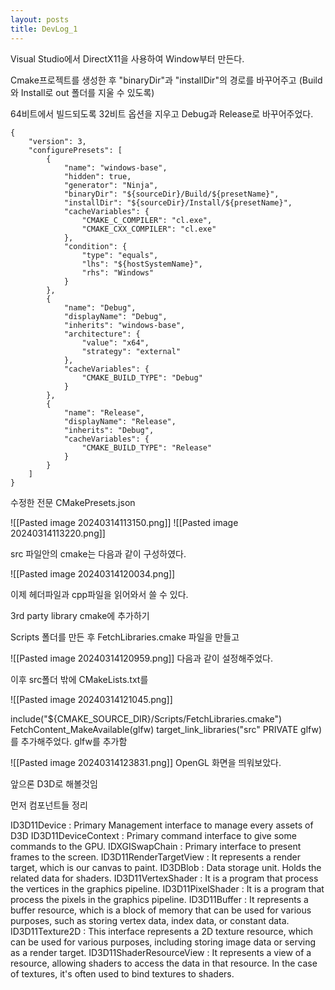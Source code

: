 ```yaml
---
layout: posts
title: DevLog_1
---
```

Visual Studio에서 DirectX11을 사용하여 Window부터 만든다.

Cmake프로젝트를 생성한 후 "binaryDir"과 "installDir"의 경로를 바꾸어주고
(Build와 Install로 out 폴더를 지울 수 있도록)

64비트에서 빌드되도록 32비트 옵션을 지우고 Debug과 Release로 바꾸어주었다.

```
{
    "version": 3,
    "configurePresets": [
        {
            "name": "windows-base",
            "hidden": true,
            "generator": "Ninja",
            "binaryDir": "${sourceDir}/Build/${presetName}",
            "installDir": "${sourceDir}/Install/${presetName}",
            "cacheVariables": {
                "CMAKE_C_COMPILER": "cl.exe",
                "CMAKE_CXX_COMPILER": "cl.exe"
            },
            "condition": {
                "type": "equals",
                "lhs": "${hostSystemName}",
                "rhs": "Windows"
            }
        },
        {
            "name": "Debug",
            "displayName": "Debug",
            "inherits": "windows-base",
            "architecture": {
                "value": "x64",
                "strategy": "external"
            },
            "cacheVariables": {
                "CMAKE_BUILD_TYPE": "Debug"
            }
        },
        {
            "name": "Release",
            "displayName": "Release",
            "inherits": "Debug",
            "cacheVariables": {
                "CMAKE_BUILD_TYPE": "Release"
            }
        }
    ]
}

```

수정한 전문 CMakePresets.json

![[Pasted image 20240314113150.png]]
![[Pasted image 20240314113220.png]]

src 파일안의 cmake는 다음과 같이 구성하였다.

![[Pasted image 20240314120034.png]]

이제 헤더파일과 cpp파일을 읽어와서 쓸 수 있다.

3rd party library  cmake에 추가하기

Scripts 폴더를 만든 후 FetchLibraries.cmake 파일을 만들고

![[Pasted image 20240314120959.png]]
다음과 같이 설정해주었다.

이후 src폴더 밖에 CMakeLists.txt를

![[Pasted image 20240314121045.png]]

include("${CMAKE_SOURCE_DIR}/Scripts/FetchLibraries.cmake")
FetchContent_MakeAvailable(glfw)
target_link_libraries("src" PRIVATE glfw)
를 추가해주었다. glfw를 추가함

![[Pasted image 20240314123831.png]]
OpenGL 화면을 띄워보았다.

앞으론 D3D로 해볼것임

먼저 컴포넌트들 정리

ID3D11Device : Primary Management interface to manage every assets of D3D
ID3D11DeviceContext : Primary command interface to give some commands to the GPU.
IDXGISwapChain : Primary interface to present frames to the screen.
ID3D11RenderTargetView : It represents a render target, which is our canvas to paint.
ID3DBlob : Data storage unit. Holds the related data for shaders.
ID3D11VertexShader : It is a program that process the vertices in the graphics pipeline.
ID3D11PixelShader : It is a program that process the pixels in the graphics pipeline.
ID3D11Buffer : It represents a buffer resource, which is a block of memory that can be used for various purposes, such as storing vertex data, index data, or constant data.
ID3D11Texture2D : This interface represents a 2D texture resource, which can be used for various purposes, including storing image data or serving as a render target.
ID3D11ShaderResourceView : It represents a view of a resource, allowing shaders to access the data in that resource. In the case of textures, it's often used to bind textures to shaders.

